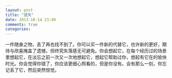 ```yaml
---
layout: post
title: "遗失"
date: 2013-10-14 23:49
comments: true
categories:
---
```


一件随身之物，丢了再也找不到了。你可以买一件新的代替它，也许新的更好，期待与欣喜掩盖了遗憾，但终究失落感无可避免。你会想起它，在每个经历过的场景里想起它，在淡忘之前一次又一次地想起它，想起它帮助过你，想起有它在的愉快时光。你会觉得你错了，你应该更细心照看的，但是你没有。会有那么一刻，你忘记丢了它，然后突然惊觉。
